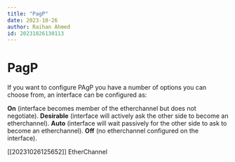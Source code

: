 ```yaml
---
title: "PagP"
date: 2023-10-26
author: Raihan Ahmed
id: 20231026130113
---
```


# PagP

If you want to configure PAgP you have a number of options you can choose from, an interface can be configured as:

 **On** (interface becomes member of the etherchannel but does not negotiate).
**Desirable** (interface will actively ask the other side to become an etherchannel).
**Auto** (interface will wait passively for the other side to ask to become an etherchannel).
**Off** (no etherchannel configured on the interface).

[[20231026125652]] EtherChannel